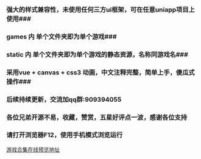 ### 强大的样式兼容性，未使用任何三方ui框架，可在任意uniapp项目上使用###
### games 内 单个文件夹即为单个游戏###
### static 内 单个文件夹即为单个游戏的静态资源，名称同游戏名###
### 采用vue + canvas + css3 动画，中文注释完整，简单上手，傻瓜式操作###
### 后续持续更新，交流加qq群:909394055
### 各位兄弟开源不易，收藏，赞赏，五星好评点一波，感谢各位支持
### 请打开浏览器F12，使用手机模式浏览运行
<a href="http://h5.qiyeonline.cn" target="_blank">游戏合集在线预览地址</a>